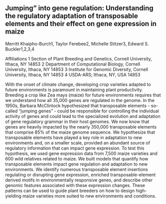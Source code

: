 ## Jumping” into gene regulation: Understanding the regulatory adaptation of transposable elements and their effect on gene expression in maize

Merritt Khaipho-Burch1, Taylor Ferebee2, Michelle Stitzer3, Edward S. Buckler1,2,3,4

Affiliations
1 Section of Plant Breeding and Genetics, Cornell University, Ithaca, NY 14853
2 Department of Computational Biology, Cornell University, Ithaca, NY 14853
3 Institute for Genomic Diversity, Cornell University, Ithaca, NY 14853
4 USDA-ARS; Ithaca, NY, USA 14853

With the onset of climate change, developing crop varieties adapted to future environments is paramount in maintaining plant productivity. Breeding a crop like Zea mays (maize) for future environments requires that we understand how all 35,000 genes are regulated in the genome. In the 1950s, Barbara McClintock hypothesized that transposable elements - so-called “jumping genes” - could be responsible for controlling the individual activity of genes and could lead to the specialized evolution and adaptation of gene regulatory grammar in their host genomes. We now know that genes are heavily impacted by the nearly 350,000 transposable elements that comprise 85% of the maize genome sequence. We hypothesize that transposable elements have played a key role in adaptation to new environments and, on a smaller scale, provided an abundant source of regulatory information that can impact gene expression. To test this hypothesis, we used gene expression data from 7,500 maize varieties and 600 wild relatives related to maize. We built models that quantify how transposable elements impact gene regulation and adaptation to new environments. We identify numerous transposable element insertions regulating or disrupting gene expression, enriched transposable-element derived motifs in environmentally responsive genes, and describe other genomic features associated with these expression changes. These patterns can be used to guide plant breeders on how to design high-yielding maize varieties more suited to new environments and conditions.
